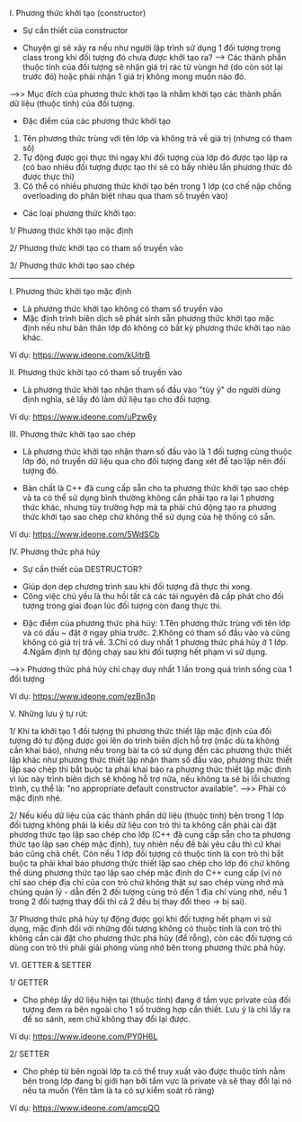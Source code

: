 I. Phương thức khởi tạo (constructor)

* Sự cần thiết của constructor
- Chuyện gì sẽ xảy ra nếu như người lập trình sử dụng 1 đối tượng trong class trong khi đối tượng đó chưa được khởi tạo ra?
--> Các thành phần thuộc tính của đối tượng sẽ nhận giá trị rác từ vùngn hớ (do còn sót lại trước đó) hoặc phải nhận 1 giá trị không mong muốn nào đó.

-->> Mục đích của phương thức khởi tạo là nhằm khởi tạo các thành phần dữ liệu (thuộc tính) của đối tượng.

* Đặc điểm của các phương thức khởi tạo
1. Tên phương thức trùng với tên lớp và không trả về giá trị (nhưng có tham số)
2. Tự động được gọi thực thi ngay khi đối tượng của lớp đó được tạo lập ra (có bao nhiêu đối tượng được tạo thì sẽ có bấy nhiêu lần phương thức đó được thực thi)
3. Có thể có nhiều phương thức khởi tạo bên trong 1 lớp (cơ chế nập chồng overloading do phân biệt nhau qua tham số truyền vào)

* Các loại phương thức khởi tạo:

1/ Phương thức khởi tạo mặc định

2/ Phương thức khởi tạo có tham số truyền vào

3/ Phương thức khởi tạo sao chép

---

I. Phương thức khởi tạo mặc định
- Là phương thức khởi tạo không có tham số truyền vào
- Mặc định trình biên dịch sẽ phát sinh sẵn phương thức khởi tạo mặc định nếu như bản thân lớp đó không có bất kỳ phương thức khởi tạo nào khác.

Ví dụ: https://www.ideone.com/kUitrB

II. Phương thức khởi tạo có tham số truyền vào
- Là phương thức khởi tạo nhận tham số đầu vào "tùy ý" do người dùng định nghĩa, sẽ lấy đó làm dữ liệu tạo cho đối tượng.

Ví dụ: https://www.ideone.com/uPzw6y

III. Phương thức khởi tạo sao chép
- Là phương thức khởi tạo nhận tham số đầu vào là 1 đối tượng cùng thuộc lớp đó, nó truyền dữ liệu qua cho đối tượng đang xét để tạo lập nên đối tượng đó.

- Bản chất là C++ đã cung cấp sẵn cho ta phương thức khởi tạo sao chép và ta có thể sử dụng bình thường không cần phải tạo ra lại 1 phương thức khác, nhưng tùy trường hợp mà ta phải chủ động tạo ra phương thức khởi tạo sao chép chứ không thể sử dụng của hệ thống có sẵn.

Ví dụ: https://www.ideone.com/5WdSCb

IV. Phương thức phá hủy
* Sự cần thiết của DESTRUCTOR?
- Giúp dọn dẹp chương trình sau khi đối tượng đã thực thi xong.
- Công việc chủ yếu là thu hồi tất cả các tài nguyên đã cấp phát cho đối tượng trong giai đoạn lúc đối tượng còn đang thực thi.

* Đặc điểm của phương thức phá hủy:
1.Tên phương thức trùng với tên lớp và có dấu ~ đặt ở ngay phía trước.
2.Không có tham số đầu vào và cũng không có giá trị trả về.
3.Chỉ có duy nhất 1 phương thức phá hủy ở 1 lớp.
4.Ngầm định tự động chạy sau khi đối tượng hết phạm vi sử dụng.

-->> Phương thức phá hủy chỉ chạy duy nhất 1 lần trong
quá trình sống của 1 đối tượng

Ví dụ: https://www.ideone.com/ezBn3p

V. Những lưu ý tự rút:

1/ Khi ta khởi tạo 1 đối tượng thì phương thức thiết lập mặc định của đối tượng đó tự động được gọi lên do trình biên dịch hỗ trợ (mặc dù ta không cần khai báo), nhưng nếu trong bài ta có sử dụng đến các phương thức thiết lập khác như phương thức thiết lập nhận tham số đầu vào, phương thức thiết lập sao chép thì bắt buộc ta phải khai báo ra phương thức thiết lập mặc định vì lúc này trình biên dịch sẽ không hỗ trợ nữa, nếu không ta sẽ bị lỗi chương trình, cụ thể là: "no appropriate default constructor available".  -->> Phải có mặc định nhé.

2/ Nếu kiểu dữ liệu của các thành phần dữ liệu (thuộc tính) bên trong 1 lớp đối tượng không phải là kiểu dữ liệu con trỏ thì ta không cần phải cài đặt phương thức tạo lập sao chép cho lớp (C++ đã cung cấp sẵn cho ta phương thức tạo lập sao chép mặc định), tuy nhiên nếu đề bài yêu cầu thì cứ khai báo cũng chả chết. Còn nếu 1 lớp đối tượng có thuộc tính là con trỏ thì bắt buộc ta phải khai báo phương thức thiết lập sao chép cho lớp đó chứ không thể dùng phương thức tạo lập sao chép mặc định do C++ cung cấp (vì nó chỉ sao chép địa chỉ của con trỏ chứ không thật sự sao chép vùng nhớ mà chúng quản lý - dẫn đến 2 đối tượng cùng trỏ đến 1 địa chỉ vùng nhớ, nếu 1 trong 2 đối tượng thay đổi thì cả 2 đều bị thay đổi theo -> bị sai).

3/ Phương thức phá hủy tự động được gọi khi đối tượng hết phạm vi sử dụng, mặc định đối với những đối tượng không có thuộc tính là con trỏ thì không cần cài đặt cho phương thức phá hủy (để rỗng), còn các đối tượng có dùng con trỏ thì phải giải phóng vùng nhớ bên trong phương thức phá hủy.

VI. GETTER & SETTER

1/ GETTER
- Cho phép lấy dữ liệu hiện tại (thuộc tính) đang ở tầm vực private của đối tượng đem ra bên ngoài cho 1 số trường hợp cần
thiết. Lưu ý là chỉ lấy ra để so sánh, xem chứ không thay đổi lại được.

Ví dụ: https://www.ideone.com/PY0H6L

2/ SETTER 
- Cho phép từ bên ngoài lớp ta có thể truy xuất vào được thuộc tính nằm bên trong lớp đang bị giới hạn bởi tầm vực là private và sẽ thay đổi lại nó nếu ta muốn (Yên tâm là ta có sự kiểm soát rõ ràng)

Ví dụ: https://www.ideone.com/amcpQO
